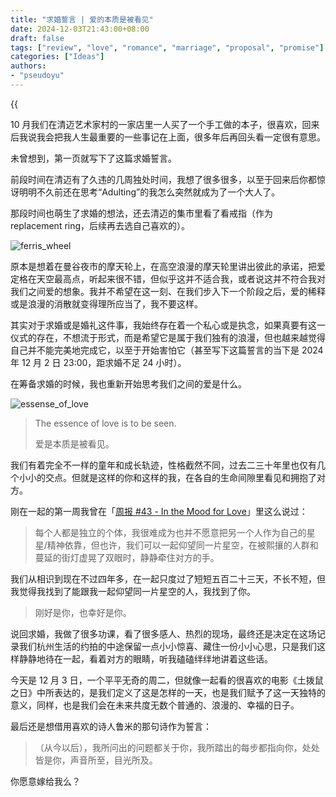 ```yaml
---
title: "求婚誓言 | 爱的本质是被看见"
date: 2024-12-03T21:43:00+08:00
draft: false
tags: ["review", "love", "romance", "marriage", "proposal", "promise"]
categories: ["Ideas"]
authors:
- "pseudoyu"
---
```


{{<audio src="audios/glimpse_of_us.mp3" caption="《Glimpse of Us》" >}}

10 月我们在清迈艺术家村的一家店里一人买了一个手工做的本子，很喜欢，回来后我说我会把我人生最重要的一些事记在上面，很多年后再回头看一定很有意思。

未曾想到，第一页就写下了这篇求婚誓言。

前段时间在清迈有了久违的几周独处时间，我想了很多很多，以至于回来后你都惊讶明明不久前还在思考“Adulting”的我怎么突然就成为了一个大人了。

那段时间也萌生了求婚的想法，还去清迈的集市里看了看戒指（作为 replacement ring，后续再去选自己喜欢的）。

![ferris_wheel](https://image.pseudoyu.com/images/ferris_wheel.png)

原本是想着在曼谷夜市的摩天轮上，在高空浪漫的摩天轮里讲出彼此的承诺，把爱定格在天空最高点，听起来很不错，但似乎这并不适合我，或者说这并不符合我对我们之间爱的想象。我并不希望在这一刻、在我们步入下一个阶段之后，爱的稀释或是浪漫的消散就变得理所应当了，我不要这样。

其实对于求婚或是婚礼这件事，我始终存在着一个私心或是执念，如果真要有这一仪式的存在，不想流于形式，而是希望它是属于我们独有的浪漫，但也越来越觉得自己并不能完美地完成它，以至于开始害怕它（甚至写下这篇誓言的当下是 2024 年 12 月 2 日 23:00，距求婚不足 24 小时）。

在筹备求婚的时候，我也重新开始思考我们之间的爱是什么。

![essense_of_love](https://image.pseudoyu.com/images/essense_of_love.png)

> The essence of love is to be seen.
>
> 爱是本质是被看见。

我们有着完全不一样的童年和成长轨迹，性格截然不同，过去二三十年里也仅有几个小小的交点。但就是这样的你和这样的我，在各自的生命间隙里看见和拥抱了对方。

刚在一起的第一周我曾在「[周报 #43 - In the Mood for Love](https://www.pseudoyu.com/zh/2023/07/10/weekly_review_20230710/)」里这么说过：

> 每个人都是独立的个体，我很难成为也并不愿意把另一个人作为自己的星星/精神依靠，但也许，我们可以一起仰望同一片星空，在被熙攘的人群和蔓延的街灯虚晃了双眼时，静静牵住对方的手。

我们从相识到现在不过四年多，在一起只度过了短短五百二十三天，不长不短，但我觉得我找到了能跟我一起仰望同一片星空的人，我找到了你。

> 刚好是你，也幸好是你。

说回求婚，我做了很多功课，看了很多感人、热烈的现场，最终还是决定在这场记录我们杭州生活的约拍的中途保留一点小小惊喜、藏住一份小小心思，只是我们这样静静地待在一起，看着对方的眼睛，听我磕磕绊绊地讲着这些话。

今天是 12 月 3 日，一个平平无奇的周二，但就像一起看的很喜欢的电影《土拨鼠之日》中所表达的，是我们定义了这是怎样的一天，也是我们赋予了这一天独特的意义，同样，也是我们会在未来共度无数个普通的、浪漫的、幸福的日子。

最后还是想借用喜欢的诗人鲁米的那句诗作为誓言：

> （从今以后），我所问出的问题都关于你，我所踏出的每步都指向你，处处皆是你，声音所至，目光所及。

你愿意嫁给我么？
